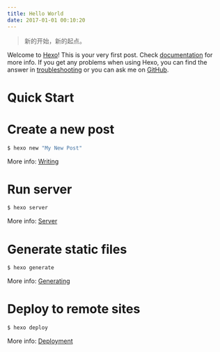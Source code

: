 ```yaml
---
title: Hello World
date: 2017-01-01 00:10:20
---
```


> 新的开始，新的起点。

Welcome to [Hexo](https://hexo.io/)! This is your very first post. Check [documentation](https://hexo.io/docs/) for more info. If you get any problems when using Hexo, you can find the answer in [troubleshooting](https://hexo.io/docs/troubleshooting.html) or you can ask me on [GitHub](https://github.com/hexojs/hexo/issues).

<!-- more -->

# Quick Start

# Create a new post

``` bash
$ hexo new "My New Post"
```

More info: [Writing](https://hexo.io/docs/writing.html)

# Run server

``` bash
$ hexo server
```

More info: [Server](https://hexo.io/docs/server.html)

# Generate static files

``` bash
$ hexo generate
```

More info: [Generating](https://hexo.io/docs/generating.html)

# Deploy to remote sites

``` bash
$ hexo deploy
```

More info: [Deployment](https://hexo.io/docs/deployment.html)
